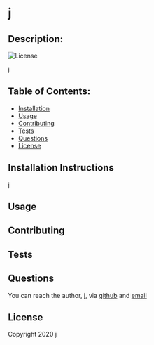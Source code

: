 # j
## Description:  
![License](https://img.shields.io/badge/license-Apache-brightgreen)

j

    
## Table of Contents:
* [Installation](#installation-instructions)
* [Usage](#usage)
* [Contributing](#contributing)
* [Tests](#tests)
* [Questions](#questions)
* [License](#license-info)

## Installation Instructions
j

## Usage

## Contributing

## Tests

## Questions
You can reach the author, j,  via [github](http://github.com/j) and [email](mailto:j)

## License
Copyright 2020 j
